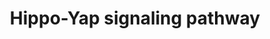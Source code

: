 ---
annotations:
- type: Pathway Ontology
  value: Hippo signaling pathway
authors:
- Mkutmon
description: This is an overview of the Hippo-Yap signaling pathway. YAP and TAZ are
  phosphorylated and held in cytoplasm when the Hippo-YAP pathway is at the "ON" status.
  Unphosphorylated YAP and TAZ accumulate in the nucleus with TEAD when the Hippo-Yap
  pathway is at the "OFF" status.
last-edited: 2019-02-21
organisms:
- Homo sapiens
redirect_from:
- /index.php/Pathway:WP4537
- /instance/WP4537
schema-jsonld:
- '@context': https://schema.org/
  '@id': https://wikipathways.github.io/pathways/WP4537.html
  '@type': Dataset
  creator:
    '@type': Organization
    name: WikiPathways
  description: This is an overview of the Hippo-Yap signaling pathway. YAP and TAZ
    are phosphorylated and held in cytoplasm when the Hippo-YAP pathway is at the
    "ON" status. Unphosphorylated YAP and TAZ accumulate in the nucleus with TEAD
    when the Hippo-Yap pathway is at the "OFF" status.
  keywords:
  - TEAD1
  - MAP4K3
  - TEAD3
  - TEAD4
  - LATS1
  - SAV1
  - MINK1
  - TAZ
  - STK38L
  - RASSF1
  - MAP4K4
  - NF2
  - LATS2
  - MAP4K1
  - NDRG1
  - MST1
  - STK3
  - CXCL10
  - MAP4K2
  - YWHAQ
  - TEAD2
  - TNIK
  - YY1AP1
  license: CC0
  name: Hippo-Yap signaling pathway
seo: CreativeWork
title: Hippo-Yap signaling pathway
wpid: WP4537
---